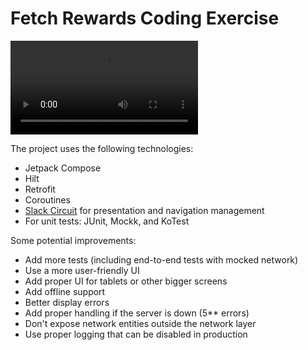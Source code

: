# Fetch Rewards Coding Exercise

![](docs/screen-20241002-160728.mp4)

The project uses the following technologies:

- Jetpack Compose
- Hilt
- Retrofit
- Coroutines
- [Slack Circuit](https://slackhq.github.io/circuit/) for presentation and navigation management
- For unit tests: JUnit, Mockk, and KoTest

Some potential improvements:

- Add more tests (including end-to-end tests with mocked network)
- Use a more user-friendly UI
- Add proper UI for tablets or other bigger screens
- Add offline support
- Better display errors
- Add proper handling if the server is down (5** errors)
- Don't expose network entities outside the network layer
- Use proper logging that can be disabled in production

